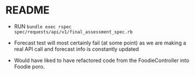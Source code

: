 # README

* RUN `bundle exec rspec spec/requests/api/v1/final_assessment_spec.rb`

* Forecast test will most certainly fail (at some point) as we are making a real API call and forecast info is constantly updated

* Would have liked to have refactored code from the FoodieController into Foodie poro. 
